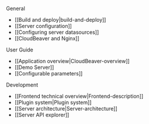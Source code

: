 General  

   - [[Build and deploy|build-and-deploy]]
   - [[Server configuration]]
   - [[Configuring server datasources]]
   - [[CloudBeaver and Nginx]]

User Guide  

   - [[Application overview|CloudBeaver-overview]]
   - [[Demo Server]]
   - [[Configurable parameters]]

Development  

   - [[Frontend technical overview|Frontend-description]]
   - [[Plugin system|Plugin system]]
   - [[Server architecture|Server-architecture]]
   - [[Server API explorer]]